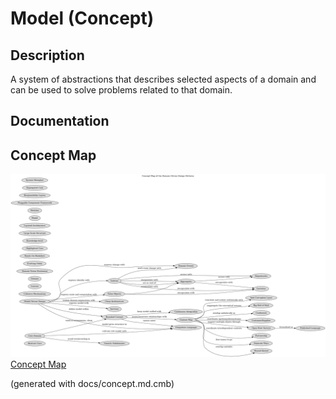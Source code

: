 # Model (Concept)
## Description
A system of abstractions that describes selected aspects of a domain
and can be used to solve problems related to that domain.
## Documentation


## Concept Map
![Concept Map of the Domain Driven Design Patterns](../ddd/concept-view.png)
[Concept Map](../ddd/concept-view.md)


(generated with docs/concept.md.cmb)
